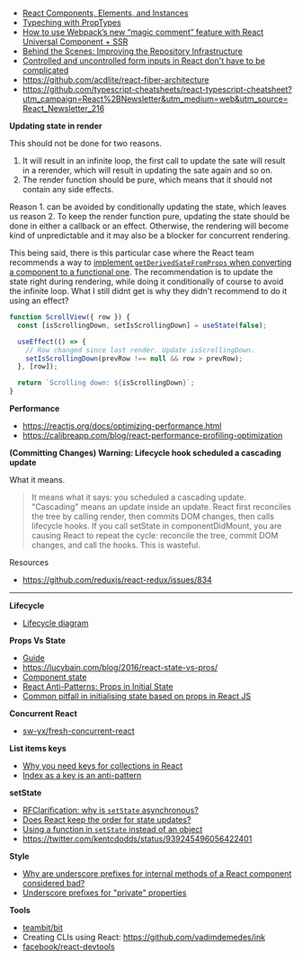 - [React Components, Elements, and Instances](https://medium.com/@dan_abramov/react-components-elements-and-instances-90800811f8ca)
- [Typeching with PropTypes](https://reactjs.org/docs/typechecking-with-proptypes.html)
- [How to use Webpack’s new “magic comment” feature with React Universal Component + SSR](https://medium.com/faceyspacey/how-to-use-webpacks-new-magic-comment-feature-with-react-universal-component-ssr-a38fd3e296a)
- [Behind the Scenes: Improving the Repository Infrastructure](https://reactjs.org/blog/2017/12/15/improving-the-repository-infrastructure.html)
- [Controlled and uncontrolled form inputs in React don't have to be complicated](https://goshakkk.name/controlled-vs-uncontrolled-inputs-react/)
- https://github.com/acdlite/react-fiber-architecture
- https://github.com/typescript-cheatsheets/react-typescript-cheatsheet?utm_campaign=React%2BNewsletter&utm_medium=web&utm_source=React_Newsletter_216

**Updating state in render**

This should not be done for two reasons.

1. It will result in an infinite loop, the first call to update the sate will result in a rerender, which will result in updating the sate again and so on.
2. The render function should be pure, which means that it should not contain any side effects.

Reason 1. can be avoided by conditionally updating the state, which leaves us reason 2. To keep the render function pure, updating the state should be done in either a callback or an effect. Otherwise, the rendering will become kind of unpredictable and it may also be a blocker for concurrent rendering.

This being said, there is this particular case where the React team recommends a way to [implement `getDerivedSateFromProps` when converting a component to a functional one](https://reactjs.org/docs/hooks-faq.html#how-do-i-implement-getderivedstatefromprops). The recommendation is to update the state right during rendering, while doing it conditionally of course to avoid the infinite loop. What I still didnt get is why they didn't recommend to do it using an effect?

```js
function ScrollView({ row }) {
  const [isScrollingDown, setIsScrollingDown] = useState(false);

  useEffect(() => {
    // Row changed since last render. Update isScrollingDown.
    setIsScrollingDown(prevRow !== null && row > prevRow);
  }, [row]);

  return `Scrolling down: ${isScrollingDown}`;
}
```

**Performance**

- https://reactjs.org/docs/optimizing-performance.html
- https://calibreapp.com/blog/react-performance-profiling-optimization

**(Committing Changes) Warning: Lifecycle hook scheduled a cascading update**

What it means.

>It means what it says: you scheduled a cascading update. "Cascading" means an update inside an update. React first reconciles the tree by calling render, then commits DOM changes, then calls lifecycle hooks. If you call setState in componentDidMount, you are causing React to repeat the cycle: reconcile the tree, commit DOM changes, and call the hooks. This is wasteful.

Resources

- https://github.com/reduxjs/react-redux/issues/834

---

**Lifecycle**

- [Lifecycle diagram](http://projects.wojtekmaj.pl/react-lifecycle-methods-diagram/)

**Props Vs State**

- [Guide](https://github.com/uberVU/react-guide/blob/master/props-vs-state.md)
- https://lucybain.com/blog/2016/react-state-vs-pros/
- [Component state](https://reactjs.org/docs/faq-state.html#what-does-setstate-do)
- [React Anti-Patterns: Props in Initial State](https://medium.com/@justintulk/react-anti-patterns-props-in-initial-state-28687846cc2e)
- [Common pitfall in initialising state based on props in React JS](https://hackernoon.com/common-pitfall-in-initialising-state-based-on-props-in-react-js-d56795a944aa)

**Concurrent React**

- [sw-yx/fresh-concurrent-react](https://github.com/sw-yx/fresh-concurrent-react)

**List items keys**

- [Why you need keys for collections in React](https://paulgray.net/keys-in-react/)
- [Index as a key is an anti-pattern](https://medium.com/@robinpokorny/index-as-a-key-is-an-anti-pattern-e0349aece318)

**setState**

- [RFClarification: why is `setState` asynchronous?](https://github.com/facebook/react/issues/11527)
- [Does React keep the order for state updates?](https://stackoverflow.com/questions/48563650/does-react-keep-the-order-for-state-updates/48610973)
- [Using a function in `setState` instead of an object](https://medium.com/@wisecobbler/using-a-function-in-setstate-instead-of-an-object-1f5cfd6e55d1)
- https://twitter.com/kentcdodds/status/939245496056422401

**Style**

- [Why are underscore prefixes for internal methods of a React component considered bad?](https://github.com/airbnb/javascript/issues/1024)
- [Underscore prefixes for "private" properties](https://github.com/airbnb/javascript/issues/490)

**Tools**

- [teambit/bit](https://github.com/teambit/bit)
- Creating CLIs using React: https://github.com/vadimdemedes/ink
- [facebook/react-devtools](https://github.com/facebook/react-devtools)
